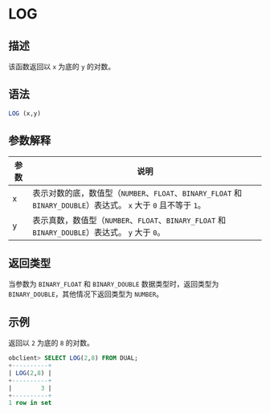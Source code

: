 # LOG

## 描述

该函数返回以 `x` 为底的 `y` 的对数。

## 语法

```sql
LOG (x,y)
```

## 参数解释

| 参数 |                                                   说明                                                   |
|----|--------------------------------------------------------------------------------------------------------|
| x  | 表示对数的底，数值型（`NUMBER`、`FLOAT`、`BINARY_FLOAT` 和 `BINARY_DOUBLE`）表达式。 `x` 大于 `0` 且不等于 `1`。 |
| y  | 表示真数，数值型（`NUMBER`、`FLOAT`、`BINARY_FLOAT` 和 `BINARY_DOUBLE`）表达式。 `y` 大于 `0`。            |

## 返回类型

当参数为 `BINARY_FLOAT` 和 `BINARY_DOUBLE` 数据类型时，返回类型为 `BINARY_DOUBLE`，其他情况下返回类型为 `NUMBER`。

## 示例

返回以 `2` 为底的 `8` 的对数。

```sql
obclient> SELECT LOG(2,8) FROM DUAL;
+----------+
| LOG(2,8) |
+----------+
|        3 |
+----------+
1 row in set
```

